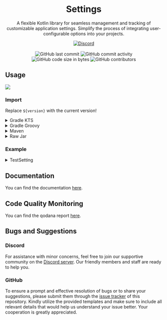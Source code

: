 <h1 align="center">Settings</h1>

<p align="center">A flexible Kotlin library for seamless management and tracking of customizable application settings. Simplify the process of integrating user-configurable options into your projects.</p>

<div align="center">
    <a href="https://lyzev.github.io/discord"><img src="https://img.shields.io/discord/610120595765723137?logo=discord" alt="Discord"/></a>
    <br><br>
    <img src="https://img.shields.io/github/last-commit/Lyzev/Settings" alt="GitHub last commit"/>
    <img src="https://img.shields.io/github/commit-activity/w/Lyzev/Settings" alt="GitHub commit activity"/>
    <br>
    <img src="https://img.shields.io/github/languages/code-size/Lyzev/Settings" alt="GitHub code size in bytes"/>
    <img src="https://img.shields.io/github/contributors/Lyzev/Settings" alt="GitHub contributors"/>
</div>

## Usage

[![](https://jitpack.io/v/Lyzev/Settings.svg?label=Release)](https://jitpack.io/#Lyzev/Settings)

### Import

Replace `${version}` with the current version!

<details>
        <summary>Gradle KTS</summary>

```kt
repositories {
    maven("https://jitpack.io")
}

dependencies {
    implementation("com.github.Lyzev:Settings:${version}")
}
```

</details>

<details>
        <summary>Gradle Groovy</summary>

```groovy
repositories {
    maven { url 'https://jitpack.io' }
}

dependencies {
    implementation 'com.github.Lyzev:Settings:${version}'
}
```

</details>

<details>
        <summary>Maven</summary>

```xml

<repositories>
    <repository>
        <id>jitpack.io</id>
        <url>https://jitpack.io</url>
    </repository>
</repositories>

<dependencies>
<dependency>
    <groupId>com.github.Lyzev</groupId>
    <artifactId>Settings</artifactId>
    <version>${version}</version>
</dependency>
</dependencies>
```

</details>

<details>
        <summary>Raw Jar</summary>

1. Go to the [release page](https://github.com/Lyzev/Settings/releases).
2. Download Settings-${version}.jar.
3. Add the jar to your classpath.

</details>

### Example

<details>
        <summary>TestSetting</summary>

```kt
import dev.lyzev.api.settings.Setting
import kotlin.reflect.KClass

/**
 * A specific implementation of the [Setting] class for boolean settings.
 *
 * @param container The class of the settings container where this setting belongs.
 * @param name The name of the setting.
 * @param value The initial value of the boolean setting.
 * @param hide A lambda function that determines whether this setting is hidden or not.
 * @param change A lambda function that will be called when the value of the setting changes.
 */
class TestSetting(
    container: KClass<*>, name: String, value: Boolean, hide: () -> Boolean = { false }, change: (Boolean) -> Unit = {}
) : Setting<Boolean>(container, name, value, hide, change)

fun main() {
    // Create an instance of TestSetting with initial values.
    val setting = TestSetting(TestSetting::class, "test", true)

    // Print the initial value of the setting.
    println(setting.value)

    // Change the value of the setting to 'false'.
    setting.value = false

    // Print the updated value of the setting.
    println(setting.value)
}
```

</details>

## Documentation

You can find the documentation [here](https://lyzev.github.io/Settings/dokka).

## Code Quality Monitoring

You can find the qodana report [here](https://lyzev.github.io/Settings/qodana).

## Bugs and Suggestions

### Discord

For assistance with minor concerns, feel free to join our supportive community on
the [Discord server](https://lyzev.github.io/discord). Our friendly members and staff are ready to help you.

### GitHub

To ensure a prompt and effective resolution of bugs or to share your suggestions, please submit them through
the [issue tracker](https://github.com/Lyzev/Settings/issues) of this repository. Kindly utilize the provided templates
and make sure to include all relevant details that would help us understand your issue better. Your cooperation is
greatly appreciated.
